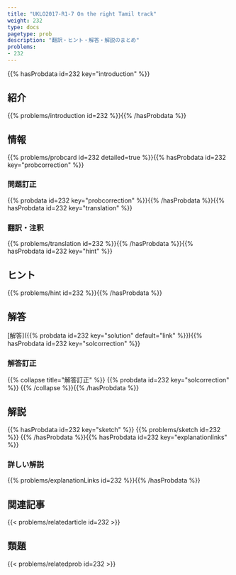 ```yaml
---
title: "UKLO2017-R1-7 On the right Tamil track"
weight: 232
type: docs
pagetype: prob
description: "翻訳・ヒント・解答・解説のまとめ"
problems: 
- 232
---
```


{{% hasProbdata id=232 key="introduction" %}}

## 紹介

{{% problems/introduction id=232 %}}{{% /hasProbdata %}}

## 情報

{{% problems/probcard id=232 detailed=true %}}{{% hasProbdata id=232 key="probcorrection" %}}

### 問題訂正

{{% probdata id=232 key="probcorrection" %}}{{% /hasProbdata %}}{{% hasProbdata id=232 key="translation" %}}

### 翻訳・注釈

{{% problems/translation id=232 %}}{{% /hasProbdata %}}{{% hasProbdata id=232 key="hint" %}}

## ヒント

{{% problems/hint id=232 %}}{{% /hasProbdata %}}

## 解答

[解答]({{% probdata id=232 key="solution" default="link" %}}){{% hasProbdata id=232 key="solcorrection" %}}

### 解答訂正

{{% collapse title="解答訂正" %}}
{{% probdata id=232 key="solcorrection" %}}
{{% /collapse %}}{{% /hasProbdata %}}

## 解説

{{% hasProbdata id=232 key="sketch" %}}
{{% problems/sketch id=232 %}}
{{% /hasProbdata %}}{{% hasProbdata id=232 key="explanationlinks" %}}

### 詳しい解説

{{% problems/explanationLinks id=232 %}}{{% /hasProbdata %}}

## 関連記事

{{< problems/relatedarticle id=232 >}}

## 類題

{{< problems/relatedprob id=232 >}}
